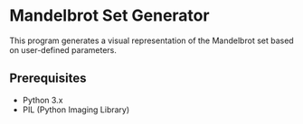 # Mandelbrot Set Generator

This program generates a visual representation of the Mandelbrot set based on user-defined parameters.

## Prerequisites

- Python 3.x
- PIL (Python Imaging Library)
